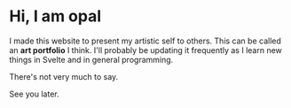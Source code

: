 # Hi, I am opal

I made this website to present my artistic self to others. This can be called an **art portfolio** I think. I'll probably be updating it frequently as I learn new things in Svelte and in general programming.

There's not very much to say.

See you later.
